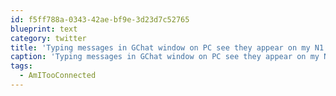 ```yaml
---
id: f5ff788a-0343-42ae-bf9e-3d23d7c52765
blueprint: text
category: twitter
title: 'Typing messages in GChat window on PC see they appear on my N1 beside me.  #AmITooConnected?'
caption: 'Typing messages in GChat window on PC see they appear on my N1 beside me.  <span class="hashtag hashtag_local">#<a href="http://tweettemp.darylchymko.ca/?tag=amitooconnected">AmITooConnected</a>?'
tags:
  - AmITooConnected
---
```

